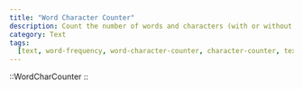 ```yaml
---
title: "Word Character Counter"
description: Count the number of words and characters (with or without spaces) in your text.
category: Text
tags:
  [text, word-frequency, word-character-counter, character-counter, text-length]
---
```


::WordCharCounter
::
